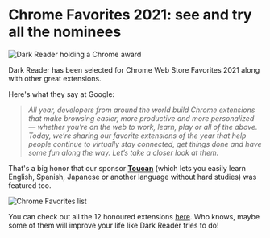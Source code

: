 # Chrome Favorites 2021: see and try all the nominees

<img src="/images/darkreader-cup.png" alt="Dark Reader holding a Chrome award" />

Dark Reader has been selected for Chrome Web Store Favorites 2021 along with other great extensions.

Here's what they say at Google:
> *All year, developers from around the world build Chrome extensions that make browsing easier, more productive and more personalized — whether you’re on the web to work, learn, play or all of the above. Today, we’re sharing our favorite extensions of the year that help people continue to virtually stay connected, get things done and have some fun along the way. Let’s take a closer look at them.*

That's a big honor that our sponsor
<a href="https://jointoucan.com/partners/darkreader" style="font-weight: bold; color: var(--color-toucan-text);">Toucan</a>
(which lets you easily learn English, Spanish, Japanese or another language without hard studies)
was featured too.

<img src="/images/favorites-2021.png" alt="Chrome Favorites list" />

You can check out all the 12 honoured extensions [here](https://chrome.google.com/webstore/category/collection/2021_favorites).
Who knows, maybe some of them will improve your life like Dark Reader tries to do!